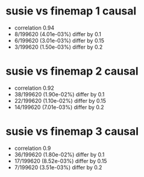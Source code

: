 # susie vs finemap  1 causal

- correlation 0.94
- 8/199620 (4.01e-03%) differ by 0.1
- 6/199620 (3.01e-03%) differ by 0.15
- 3/199620 (1.50e-03%) differ by 0.2


# susie vs finemap  2 causal

- correlation 0.92
- 38/199620 (1.90e-02%) differ by 0.1
- 22/199620 (1.10e-02%) differ by 0.15
- 14/199620 (7.01e-03%) differ by 0.2


# susie vs finemap  3 causal

- correlation 0.9
- 36/199620 (1.80e-02%) differ by 0.1
- 17/199620 (8.52e-03%) differ by 0.15
- 7/199620 (3.51e-03%) differ by 0.2


